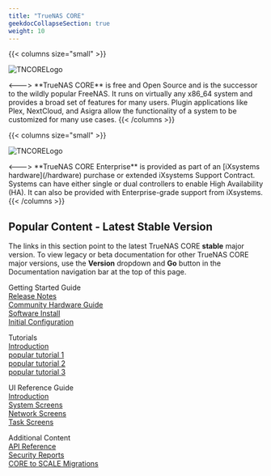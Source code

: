 ```yaml
---
title: "TrueNAS CORE"
geekdocCollapseSection: true
weight: 10
---
```

<style>
div.gdoc-page__header {display: none;}
div.docs-read_mod {display: none;}
h1 {display:none;}
</style>

{{< columns size="small" >}}
<p>
<img src="/images/truenas-core-logo.png" alt="TNCORELogo"/>
</p>
<--->
**TrueNAS CORE** is free and Open Source and is the successor to the wildly popular FreeNAS.
It runs on virtually any x86_64 system and provides a broad set of features for many users.
Plugin applications like Plex, NextCloud, and Asigra allow the functionality of a system to be customized for many use cases.
{{< /columns >}}

<br>

{{< columns size="small" >}}
<p>
<img src="/images/tn-enterprise-logo.png" alt="TNCORELogo"/>
</p>
<--->
**TrueNAS CORE Enterprise** is provided as part of an [iXsystems hardware](/hardware) purchase or extended iXsystems Support Contract.
Systems can have either single or dual controllers to enable High Availability (HA).
It can also be provided with Enterprise-grade support from iXsystems.
{{< /columns >}}

## Popular Content - Latest Stable Version

The links in this section point to the latest TrueNAS CORE **stable** major version.
To view legacy or beta documentation for other TrueNAS CORE major versions, use the **Version** dropdown and **Go** button in the Documentation navigation bar at the top of this page.

<div class="docs-sections">
  <p>
	Getting Started Guide
	<br><a href="/core/stable/corereleasenotes">Release Notes</a>
	<br><a href="/core/stable/gettingstarted/">Community Hardware Guide</a>
	<br><a href="/core/stable/coretutorials/">Software Install</a>
	<br><a href="/core/stable/uireference/">Initial Configuration</a>
  </p>
  <p>
	Tutorials
	<br><a href="/scale/stable/scaleclireference/">Introduction</a>
	<br><a href="/scale/stable/gettingstarted/">popular tutorial 1</a>
	<br><a href="/scale/stable/scaletutorials/">popular tutorial 2</a>
	<br><a href="/scale/stable/scaleuireference/">popular tutorial 3</a>
  </p>
  <p>
	UI Reference Guide
	<br><a href="/truecommand/stable/tcreleasenotes">Introduction</a>
	<br><a href="/truecommand/stable/tcgettingstarted/">System Screens</a>
	<br><a href="/truecommand/stable/">Network Screens</a>
	<br><a href="/solutions/integrations/smbclustering/">Task Screens</a>
  </p>
  <p>
	Additional Content 
	<br><a href="/hardware/">API Reference</a>
	<br><a href="/hardware/stencils/">Security Reports</a>
	<br><a href="/hardware/notices/">CORE to SCALE Migrations</a>
  </p>
</div>
